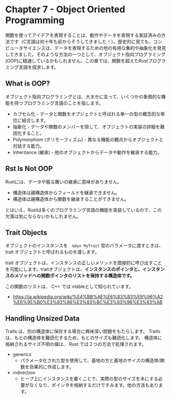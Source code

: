 # Chapter 7 - Object Oriented Programming

関数を使ってアイデアを表現することは、動作やデータを表現する実証済みの方法です（C言語は何十年も前からそうしてきました！）。歴史的に見ても、コンピュータサイエンスは、データを表現するための他の有用な集約や抽象化を発見してきました。そのような方法の一つとして、オブジェクト指向プログラミング(OOP)に精通しているかもしれません。この章では、関数を超えたRustプログラミング言語を探求します。

## What is OOP?

オブジェクト指向プログラミングとは、大まかに言って、いくつかの象徴的な機能を持つプログラミング言語のことを指します。

* カプセル化 - データと関数をオブジェクトと呼ばれる単一の型の概念的な単位に結合します。
* 抽象化 - データや関数のメンバーを隠して、オブジェクトの実装の詳細を難読化すること。
* Polymorphism (ポリモーフィズム) - 異なる機能の観点からオブジェクトと対話する能力。
* Inheritance (継承) - 他のオブジェクトからデータや動作を継承する能力。

## Rst Is Not OOP

Rustには、データや振る舞いの継承に意味がありません。

* 構造体は親構造体からフィールドを継承できません。
* 構造体は親構造体から関数を継承することができません。

とはいえ、Rustは多くのプログラミング言語の機能を実装しているので、この欠落は気にならないかもしれません。

## Trait Objects

オブジェクトのインスタンスを　`&dyn MyTrait` 型のパラメータに渡すときは、 trait オブジェクトと呼ばれるものを渡します。

trait オブジェクトは、インスタンスの正しいメソッドを間接的に呼び出すことを可能にします。traitオブジェクトは、**インスタンスのポインタと、インスタンスのメソッドへの関数ポインタのリストを保持する構造体です。**

この関数のリストは、 C++ では vtableとして知られています。
* https://ja.wikipedia.org/wiki/%E4%BB%AE%E6%83%B3%E9%96%A2%E6%95%B0%E3%83%86%E3%83%BC%E3%83%96%E3%83%AB


## Handling Unsized Data

Traits は、別の構造体に保存する場合に興味深い問題をもたらします。 Traits は、もとの構造体を難読化するため、もとのサイズも難読化します。 構造体に格納されるサイズ不明の値は、 Rust では２つの方法で処理されます。

* generics
    * パラメータ化された型を使用して、基地の方と基地のサイズの構造体/関数を効果的に作成します。
* indirection
    * ヒープ上にインスタンスを置くことで、実際の型のサイズを木にする必要がなくなり、ポインタを格納するだけですみます。他の方法もあります。
